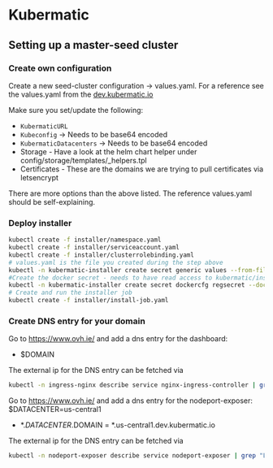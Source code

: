 # Kubermatic

## Setting up a master-seed cluster

### Create own configuration
Create a new seed-cluster configuration -> values.yaml.
For a reference see the values.yaml from the [dev.kubermatic.io](https://github.com/kubermatic/secrets/blob/master/seed-clusters/dev.kubermatic.io/values.yaml)

Make sure you set/update the following:
- `KubermaticURL`
- `Kubeconfig` -> Needs to be base64 encoded
- `KubermaticDatacenters` -> Needs to be base64 encoded
- Storage - Have a look at the helm chart helper under config/storage/templates/_helpers.tpl
- Certificates - These are the domains we are trying to pull certificates via letsencrypt

There are more options than the above listed. The reference values.yaml should be self-explaining.

### Deploy installer
```bash
kubectl create -f installer/namespace.yaml
kubectl create -f installer/serviceaccount.yaml
kubectl create -f installer/clusterrolebinding.yaml
# values.yaml is the file you created during the step above
kubectl -n kubermatic-installer create secret generic values --from-file=values.yaml
#Create the docker secret - needs to have read access to kubermatic/installer 
kubectl -n kubermatic-installer create secret dockercfg regsecret --docker-server=<your-registry-server> --docker-username=<your-name> --docker-password=<your-pword> --docker-email=<your-email>
# Create and run the installer job
kubectl create -f installer/install-job.yaml
```

### Create DNS entry for your domain
Go to https://www.ovh.ie/ and add a dns entry for the dashboard:
- $DOMAIN  

The external ip for the DNS entry can be fetched via
```bash
kubectl -n ingress-nginx describe service nginx-ingress-controller | grep "LoadBalancer Ingress"
```

Go to https://www.ovh.ie/ and add a dns entry for the nodeport-exposer:
$DATACENTER=us-central1
- *.$DATACENTER.$DOMAIN  =  *.us-central1.dev.kubermatic.io  

The external ip for the DNS entry can be fetched via
```bash
kubectl -n nodeport-exposer describe service nodeport-exposer | grep "LoadBalancer Ingress"
```
